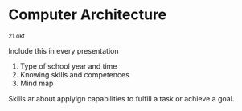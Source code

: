 # Computer Architecture
<sub>21.okt</sub>


Include this in every presentation
1. Type of school year and time
2. Knowing skills and competences
3. Mind map

Skills ar about applyign capabilities to fulfill a task or achieve a goal.
